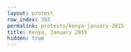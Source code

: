 ```yaml
---
layout: protest
row_index: 383
permalink: protests/kenya-january-2015
title: Kenya, January 2015
hidden: true
---
```

